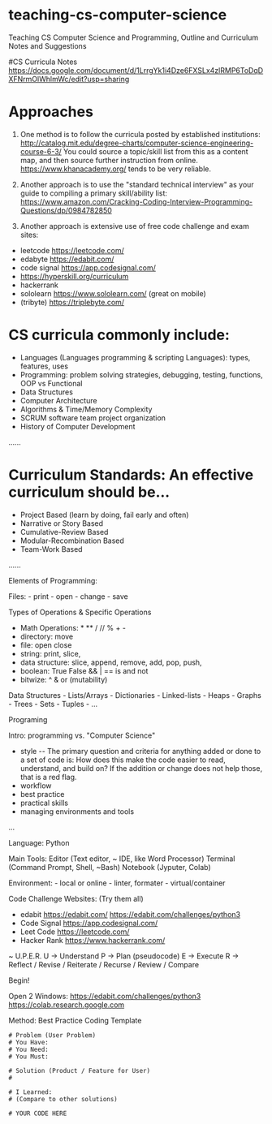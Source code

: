 # teaching-cs-computer-science
Teaching CS Computer Science and Programming, Outline and Curriculum Notes and Suggestions


#CS Curricula Notes
https://docs.google.com/document/d/1LrrgYk1i4Dze6FXSLx4zlRMP6ToDqDXFNrmOlWhlmWc/edit?usp=sharing


# Approaches
1. One method is to follow the curricula posted by established institutions:
http://catalog.mit.edu/degree-charts/computer-science-engineering-course-6-3/
You could source a topic/skill list from this as a content map, and then source further instruction from online. https://www.khanacademy.org/  tends to be very reliable.

2. Another approach is to use the "standard technical interview" as your guide to compiling a primary skill/ability list: https://www.amazon.com/Cracking-Coding-Interview-Programming-Questions/dp/0984782850

3. Another approach is extensive use of free code challenge and exam sites:
- leetcode https://leetcode.com/ 
- edabyte https://edabit.com/
- code signal  https://app.codesignal.com/ 
- https://hyperskill.org/curriculum
- hackerrank
- sololearn https://www.sololearn.com/ (great on mobile)
- (tribyte) https://triplebyte.com/


# CS curricula commonly include: 
- Languages (Languages programming & scripting Languages): types, features, uses
- Programming: problem solving strategies, debugging, testing, functions, OOP vs Functional
- Data Structures
- Computer Architecture
- Algorithms & Time/Memory Complexity
- SCRUM software team project organization
- History of Computer Development

......

# Curriculum Standards: An effective curriculum should be...
- Project Based (learn by doing, fail early and often)
- Narrative or Story Based
- Cumulative-Review Based
- Modular-Recombination Based
- Team-Work Based

......

Elements of Programming:

Files:
	- print
	- open
	- change
	- save

Types of Operations & Specific Operations
- Math Operations: * ** / // % + - 
- directory: move
- file: open close 
- string: print, slice, 
- data structure: slice, append, remove, add, pop, push, 
- boolean: True False && | == is and not 
- bitwize: ^ & or
(mutability) 

Data Structures
	- Lists/Arrays
	- Dictionaries
	- Linked-lists
	- Heaps
	- Graphs
	- Trees
	- Sets
	- Tuples
	- 
...

Programing 

Intro: programming vs. "Computer Science"
- style
-- The primary question and criteria for anything added or done to a set of code is: How does this make the code easier to read, understand, and build on? If the addition or change does not help those, that is a red flag.
- workflow
- best practice
- practical skills
- managing environments and tools 

...

Language: Python

Main Tools:
Editor 	(Text editor, ~ IDE, like Word Processor)
Terminal (Command Prompt, Shell, ~Bash)
Notebook (Jyputer, Colab)

Environment:
	- local or online
	- linter, formater
	- virtual/container

Code Challenge Websites: (Try them all)
- edabit https://edabit.com/ https://edabit.com/challenges/python3 
- Code Signal https://app.codesignal.com/ 
- Leet Code https://leetcode.com/ 
- Hacker Rank https://www.hackerrank.com/ 


~ U.P.E.R.
U -> Understand
P -> Plan (pseudocode)
E -> Execute 
R -> Reflect / Revise / Reiterate / Recurse / Review / Compare


Begin!

Open 2 Windows:
https://edabit.com/challenges/python3 
https://colab.research.google.com





Method: Best Practice Coding Template

```
# Problem (User Problem)
# You Have: 
# You Need: 
# You Must: 

# Solution (Product / Feature for User)
# 

# I Learned:
# (Compare to other solutions)

# YOUR CODE HERE
```
